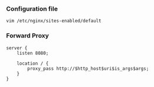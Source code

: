 ### Configuration file
```
vim /etc/nginx/sites-enabled/default
```

### Forward Proxy
```
server {
    listen 8080;

    location / {
        proxy_pass http://$http_host$uri$is_args$args;
    }
}
```

